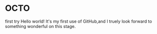 # OCTO
first try
Hello world!
It's my first use of GitHub,and I truely look forward to something wonderful on this stage.
